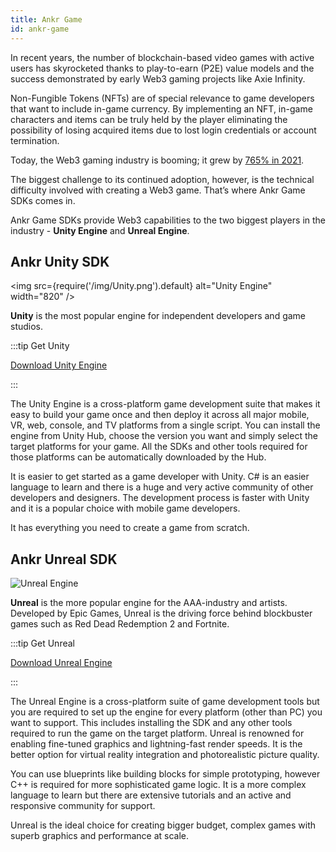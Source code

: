 ```yaml
---
title: Ankr Game
id: ankr-game
---
```


In recent years, the number of blockchain-based video games with active users has skyrocketed thanks to play-to-earn (P2E) value models and the success demonstrated by early Web3 gaming projects like Axie Infinity.

Non-Fungible Tokens (NFTs) are of special relevance to game developers that want to include in-game currency. By implementing an NFT, in-game characters and items can be truly held by the player eliminating the possibility of losing acquired items due to lost login credentials or account termination. 

Today, the Web3 gaming industry is booming; it grew by [765% in 2021](https://www.forbes.com/sites/lawrencewintermeyer/2022/01/25/does-blockchain-herald-the-dawn-of-a-new-era-for-gaming/?sh=10d21ecf6827). 

The biggest challenge to its continued adoption, however, is the technical difficulty involved with creating a Web3 game. That’s where Ankr Game SDKs comes in. 

Ankr Game SDKs provide Web3 capabilities to the two biggest players in the industry - **Unity Engine** and **Unreal Engine**.

## Ankr Unity SDK  

<img src={require('/img/Unity.png').default} alt="Unity Engine" width="820" />

**Unity** is the most popular engine for independent developers and game studios. 

:::tip Get Unity

[Download Unity Engine](https://unity3d.com/get-unity/download)

:::

The Unity Engine is a cross-platform game development suite that makes it easy to build your game once and then deploy it across all major mobile, VR, web, console, and TV platforms from a single script. You can install the engine from Unity Hub, choose the version you want and simply select the target platforms for your game. All the SDKs and other tools required for those platforms can be automatically downloaded by the Hub.

It is easier to get started as a game developer with Unity. C# is an easier language to learn and 
there is a huge and very active community of other developers and designers. The development process is faster with Unity and it is a popular choice with mobile game developers. 

It has everything you need to create a game from scratch. 

## Ankr Unreal SDK 

![Unreal Engine](@site/static/img/unreal.png)

**Unreal** is the more popular engine for the AAA-industry and artists. Developed by Epic Games, Unreal is the driving force behind blockbuster games such as Red Dead Redemption 2 and Fortnite. 

:::tip Get Unreal

[Download Unreal Engine](https://www.unrealengine.com/en-US/download)

:::

The Unreal Engine is a cross-platform suite of game development tools but you are required to set up the engine for every platform (other than PC) you want to support. This includes installing the SDK and any other tools required to run the game on the target platform. Unreal is renowned for enabling fine-tuned graphics and lightning-fast render speeds. It is the better option for virtual reality integration and photorealistic picture quality. 

You can use blueprints like building blocks for simple prototyping, however C++ is required for more sophisticated game logic. It is a more complex language to learn but there are extensive tutorials and an active and responsive community for support. 

Unreal is the ideal choice for creating bigger budget, complex games with superb graphics and performance at scale. 


